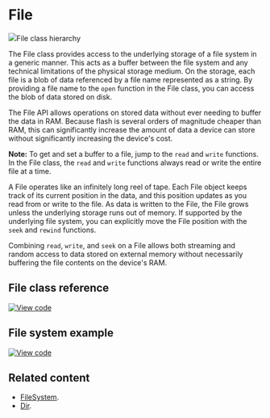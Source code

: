 # File

<span class="images">![](https://os.mbed.com/docs/mbed-os/development/mbed-os-api-doxy/classmbed_1_1_file.png)<span>File class hierarchy</span></span>

The File class provides access to the underlying storage of a file system in a generic manner. This acts as a buffer between the file system and any technical limitations of the physical storage medium. On the storage, each file is a blob of data referenced by a file name represented as a string. By providing a file name to the `open` function in the File class, you can access the blob of data stored on disk.

The File API allows operations on stored data without ever needing to buffer the data in RAM. Because flash is several orders of magnitude cheaper than RAM, this can significantly increase the amount of data a device can store without significantly increasing the device's cost.

<span class="notes">**Note:** To get and set a buffer to a file, jump to the `read` and `write` functions. In the File class, the `read` and `write` functions always read or write the entire file at a time.</span>

A File operates like an infinitely long reel of tape. Each File object keeps track of its current position in the data, and this position updates as you read from or write to the file. As data is written to the File, the File grows unless the underlying storage runs out of memory. If supported by the underlying file system, you can explicitly move the File position with the `seek` and `rewind` functions.

Combining `read`, `write`, and `seek` on a File allows both streaming and random access to data stored on external memory without necessarily buffering the file contents on the device's RAM.

## File class reference

[![View code](https://www.mbed.com/embed/?type=library)](https://os.mbed.com/docs/mbed-os/development/mbed-os-api-doxy/classmbed_1_1_file.html)

## File system example

[![View code](https://www.mbed.com/embed/?url=https://github.com/ARMmbed/mbed-os-example-filesystem/)](https://github.com/ARMmbed/mbed-os-example-filesystem/blob/mbed-os-6.0.0/main.cpp)

## Related content

- [FileSystem](filesystem.html).
- [Dir](dir.html).
